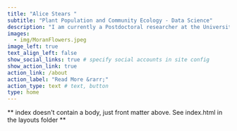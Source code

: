 ```yaml
---
title: "Alice Stears "
subtitle: "Plant Population and Community Ecology - Data Science"
description: "I am currently a Postdoctoral researcher at the University of Wyoming as part of the [Weiss-Lehman lab group](https://weisslehmanlab.weebly.com/) and the [Modelscape consortium](https://microcollaborative.atlassian.net/wiki/spaces/MP/overview). <p> I am an plant ecologist interested in the impact of global change on the ecological processes that shape plant populations and communities. I am particularly excited about creative statistical and computational approaches to answer scientific questions and communicate data and results to managers, conservationists, and the public."
images:
  - img/MoranFlowers.jpeg
image_left: true
text_align_left: false
show_social_links: true # specify social accounts in site config
show_action_link: true
action_link: /about
action_label: "Read More &rarr;"
action_type: text # text, button
type: home
---
```


** index doesn't contain a body, just front matter above.
See index.html in the layouts folder **
